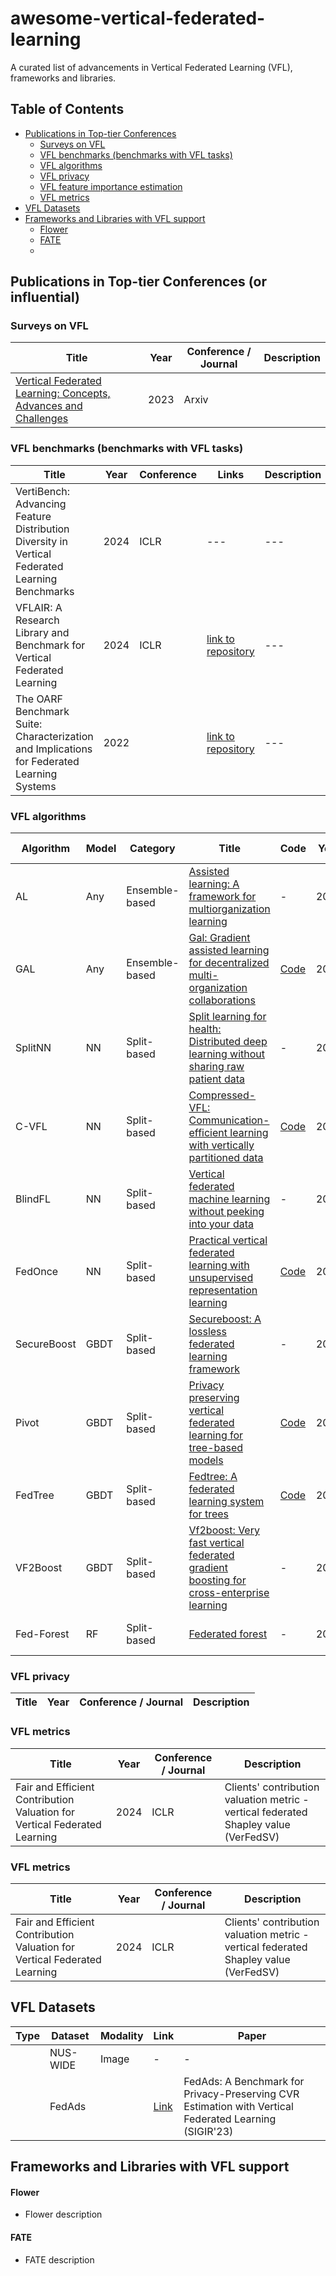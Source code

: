 # awesome-vertical-federated-learning
A curated list of advancements in Vertical Federated Learning (VFL), frameworks and libraries.

## Table of Contents
<!-- MarkdownTOC depth=4 -->
- [Publications in Top-tier Conferences](#top-tier-conf)
  - [Surveys on VFL](#vfl-surv)
  - [VFL benchmarks (benchmarks with VFL tasks)](#vfl-bench)
  - [VFL algorithms](#vfl-algo)
  - [VFL privacy](#vfl-privacy)
  - [VFL feature importance estimation](#vfl-feature-imp)
  - [VFL metrics](#vfl-metric)
- [VFL Datasets](#vfl-datasets)
- [Frameworks and Libraries with VFL support](#frameworks-and-libraries)
  - [Flower](#flower-framework)
  - [FATE](#fate)
  - 

<a name="top-tier-conf"></a>
## Publications in Top-tier Conferences (or influential)

<a name="vfl-surv"></a>
### Surveys on VFL
| Title | Year | Conference / Journal | Description |
|---|---|---|---|
| [Vertical Federated Learning: Concepts, Advances and Challenges](https://arxiv.org/abs/2211.12814) | 2023 | Arxiv | |

<a name="vfl-bench"></a>
### VFL benchmarks (benchmarks with VFL tasks)
| Title | Year | Conference | Links | Description |
|---|---|---|---|---|
| VertiBench: Advancing Feature Distribution Diversity in Vertical Federated Learning Benchmarks | 2024 | ICLR | --- | --- |
| VFLAIR: A Research Library and Benchmark for Vertical Federated Learning | 2024 | ICLR | [link to repository](https://github.com/flair-thu/vflair) | --- |
| The OARF Benchmark Suite: Characterization and Implications for Federated Learning Systems | 2022 | | [link to repository](https://github.com/Xtra-Computing/OARF?tab=readme-ov-file#the-oarf-benchmark-suite-characterization-and-implications-for-federated-learning-systems) | --- |

<a name="vfl-algo"></a>
### VFL algorithms
| Algorithm | Model | Category | Title | Code | Year | Conference / Journal |
|---|---|---|---|---|---|---|
| AL | Any | Ensemble-based | [Assisted learning: A framework for multiorganization learning](https://proceedings.neurips.cc/paper/2020/file/a7b23e6eefbe6cf04b8e62a6f0915550-Paper.pdf) | - | 2020 | Neurips |
| GAL | Any | Ensemble-based | [Gal: Gradient assisted learning for decentralized multi-organization collaborations](https://proceedings.neurips.cc/paper_files/paper/2022/file/4d6938f94ab47d32128c239a4bfedae0-Paper-Conference.pdf) | [Code](https://github.com/diaoenmao/GAL-Gradient-Assisted-Learning-for-Decentralized-Multi-Organization-Collaborations) | 2022 | Neurips |
| SplitNN | NN | Split-based | [Split learning for health: Distributed deep learning without sharing raw patient data](https://arxiv.org/abs/1812.00564) | - | 2018 | Arxiv |
| C-VFL | NN | Split-based | [Compressed-VFL: Communication-efficient learning with vertically partitioned data](https://proceedings.mlr.press/v162/castiglia22a/castiglia22a.pdf) | [Code](https://github.com/timcast725/C-VFL) | 2022 | ICML |
| BlindFL | NN | Split-based | [Vertical federated machine learning without peeking into your data](https://dl.acm.org/doi/abs/10.1145/3514221.3526127) | - | 2022 | SIGMOD |
| FedOnce | NN | Split-based |  [Practical vertical federated learning with unsupervised representation learning](https://www.computer.org/csdl/journal/bd/5555/01/09789268/1DZ7SAQydO0) | [Code](https://github.com/JerryLife/FedOnce) | 2022 | IEEE Transactions on Big Data |
| SecureBoost | GBDT | Split-based |  [Secureboost: A lossless federated learning framework](https://www.computer.org/csdl/magazine/ex/2021/06/09440789/1tTpiuHh3zi) | - | 2021 | IEEE Intelligent Systems |
| Pivot | GBDT | Split-based |  [Privacy preserving vertical federated learning for tree-based models](https://dl.acm.org/doi/10.14778/3407790.3407811) | [Code](https://github.com/nusdbsystem/pivot) | 2020 | VLDB |
| FedTree | GBDT | Split-based |  [Fedtree: A federated learning system for trees](https://proceedings.mlsys.org/paper_files/paper/2023/hash/3430e7055936cb8e26451ed49fce84a6-Abstract-mlsys2023.html) | [Code](https://github.com/Xtra-Computing/FedTree) | 2023 | MLSyS |
| VF2Boost | GBDT | Split-based |  [Vf2boost: Very fast vertical federated gradient boosting for cross-enterprise learning](https://dl.acm.org/doi/10.1145/3448016.3457241) | - | 2021 | SIGMOD |
| Fed-Forest  | RF | Split-based |  [Federated forest](https://www.computer.org/csdl/journal/bd/2022/03/09088965/1jDwbNBWHWE) | - | 2020 | IEEE Transactions on Big Data |



<a name="vfl-privacy"></a>
### VFL privacy
| Title | Year | Conference / Journal | Description |
|---|---|---|---|

<a name="vfl-feature-imp"></a>
### VFL metrics
| Title | Year | Conference / Journal | Description |
|---|---|---|---|
| Fair and Efficient Contribution Valuation for Vertical Federated Learning | 2024 | ICLR | Clients' contribution valuation metric - vertical federated Shapley value (VerFedSV) |

<a name="vfl-metric"></a>
### VFL metrics
| Title | Year | Conference / Journal | Description |
|---|---|---|---|
| Fair and Efficient Contribution Valuation for Vertical Federated Learning | 2024 | ICLR | Clients' contribution valuation metric - vertical federated Shapley value (VerFedSV) |

<a name="vfl-datasets"></a>
## VFL Datasets
| Type | Dataset | Modality | Link | Paper |
|---|---|---|---| --- |
|  | NUS-WIDE | Image | - | - |
|  | FedAds | | [Link](https://github.com/alibaba/Elastic-Federated-Learning-Solution/blob/FedAds/docs/efls-dataset/dataset.md) | FedAds: A Benchmark for Privacy-Preserving CVR Estimation with Vertical Federated Learning (SIGIR'23) |



<a name="frameworks-and-libraries"></a>
## Frameworks and Libraries with VFL support

<a name="flower-framework"></a>
#### Flower
* Flower description

<a name="fate"></a>
#### FATE
* FATE description
